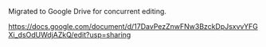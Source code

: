 Migrated to Google Drive for concurrent editing.

https://docs.google.com/document/d/17DavPezZnwFNw3BzckDpJsxvvYFGXi_dsOdUWdjAZkQ/edit?usp=sharing